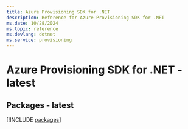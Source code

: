 ```yaml
---
title: Azure Provisioning SDK for .NET
description: Reference for Azure Provisioning SDK for .NET
ms.date: 10/28/2024
ms.topic: reference
ms.devlang: dotnet
ms.service: provisioning
---
```

# Azure Provisioning SDK for .NET - latest
## Packages - latest
[!INCLUDE [packages](provisioning-index.md)]